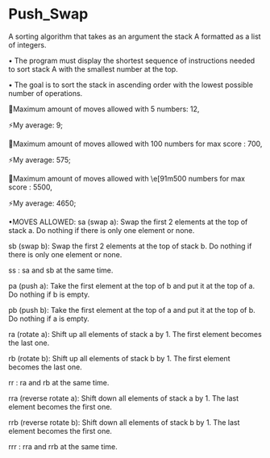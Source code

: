 # Push_Swap
A sorting algorithm that takes as an argument the stack A formatted as a list of integers.

• The program must display the shortest sequence of instructions needed to sort stack
  A with the smallest number at the top.

• The goal is to sort the stack in ascending order with the lowest possible number of operations.

🧠Maximum amount of moves allowed with 5 numbers: 12,

⚡My average: 9;

🧠Maximum amount of moves allowed with 100 numbers for max score : 700,

⚡My average: 575;

🧠Maximum amount of moves allowed with \e[91m500 numbers for max score : 5500,

⚡My average: 4650;

•MOVES ALLOWED:
sa (swap a): Swap the first 2 elements at the top of stack a.
    Do nothing if there is only one element or none.

sb (swap b): Swap the first 2 elements at the top of stack b.
    Do nothing if there is only one element or none.

ss : sa and sb at the same time.

pa (push a): Take the first element at the top of b and put it at the top of a.
    Do nothing if b is empty.

pb (push b): Take the first element at the top of a and put it at the top of b.
    Do nothing if a is empty.

ra (rotate a): Shift up all elements of stack a by 1.
    The first element becomes the last one.

rb (rotate b): Shift up all elements of stack b by 1.
    The first element becomes the last one.

rr : ra and rb at the same time.

rra (reverse rotate a): Shift down all elements of stack a by 1.
     The last element becomes the first one.

rrb (reverse rotate b): Shift down all elements of stack b by 1.
     The last element becomes the first one.

rrr : rra and rrb at the same time.
